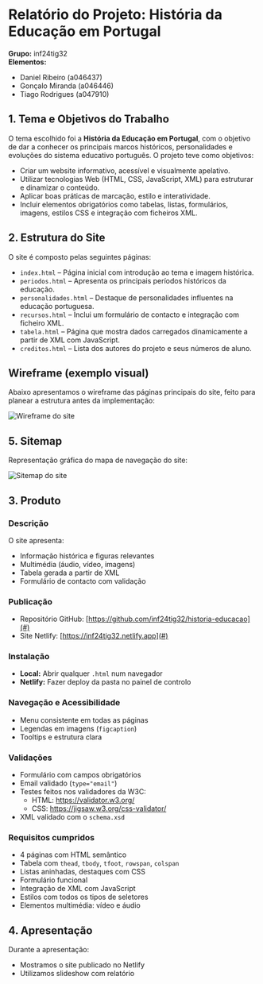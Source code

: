 # Relatório do Projeto: História da Educação em Portugal

**Grupo:** inf24tig32  
**Elementos:**  
- Daniel Ribeiro (a046437)  
- Gonçalo Miranda (a046446)  
- Tiago Rodrigues (a047910)



## 1. Tema e Objetivos do Trabalho

O tema escolhido foi a **História da Educação em Portugal**, com o objetivo de dar a conhecer os principais marcos históricos, personalidades e evoluções do sistema educativo português. O projeto teve como objetivos:

- Criar um website informativo, acessível e visualmente apelativo.
- Utilizar tecnologias Web (HTML, CSS, JavaScript, XML) para estruturar e dinamizar o conteúdo.
- Aplicar boas práticas de marcação, estilo e interatividade.
- Incluir elementos obrigatórios como tabelas, listas, formulários, imagens, estilos CSS e integração com ficheiros XML.


## 2. Estrutura do Site

O site é composto pelas seguintes páginas:

- `index.html` – Página inicial com introdução ao tema e imagem histórica.
- `periodos.html` – Apresenta os principais períodos históricos da educação.
- `personalidades.html` – Destaque de personalidades influentes na educação portuguesa.
- `recursos.html` – Inclui um formulário de contacto e integração com ficheiro XML.
- `tabela.html` – Página que mostra dados carregados dinamicamente a partir de XML com JavaScript.
- `creditos.html` – Lista dos autores do projeto e seus números de aluno.

## Wireframe (exemplo visual)

Abaixo apresentamos o wireframe das páginas principais do site, feito para planear a estrutura antes da implementação:

![Wireframe do site](wireframe.png)

## 5. Sitemap

Representação gráfica do mapa de navegação do site:

![Sitemap do site](Sitemap.png)



## 3. Produto

### Descrição
O site apresenta:
- Informação histórica e figuras relevantes
- Multimédia (áudio, vídeo, imagens)
- Tabela gerada a partir de XML
- Formulário de contacto com validação

### Publicação
- Repositório GitHub: [https://github.com/inf24tig32/historia-educacao](#)
- Site Netlify: [https://inf24tig32.netlify.app](#)

### Instalação
- **Local:** Abrir qualquer `.html` num navegador
- **Netlify:** Fazer deploy da pasta no painel de controlo

### Navegação e Acessibilidade
- Menu consistente em todas as páginas
- Legendas em imagens (`figcaption`)
- Tooltips e estrutura clara

### Validações
- Formulário com campos obrigatórios 
- Email validado (`type="email"`)
- Testes feitos nos validadores da W3C:
  - HTML: https://validator.w3.org/
  - CSS: https://jigsaw.w3.org/css-validator/
- XML validado com o `schema.xsd`

### Requisitos cumpridos
- 4 páginas com HTML semântico
- Tabela com `thead`, `tbody`, `tfoot`, `rowspan`, `colspan`
- Listas aninhadas, destaques com CSS 
- Formulário funcional
- Integração de XML com JavaScript
- Estilos com todos os tipos de seletores
- Elementos multimédia: vídeo e áudio

## 4. Apresentação

Durante a apresentação:
- Mostramos o site publicado no Netlify
- Utilizamos slideshow com relatório
